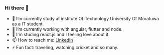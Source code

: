 ### Hi there 👋



- 🔭 I’m currently study at institute Of Technology University Of Moratuwa as a IT student.
- 🌱 I’m currently working with angular, flutter and node.
- 👋 I'm studing react.js and I feeling love about it.
- 📫 How to reach me: [LinkedIn](https://www.linkedin.com/in/thilina-dilshan-784048187/)
- ⚡ Fun fact: traveling, watching cricket and so many.

